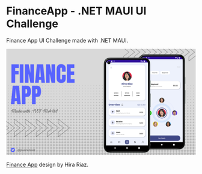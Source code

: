 # FinanceApp - .NET MAUI UI Challenge

Finance App UI Challenge made with .NET MAUI.

![Finance App](images/financeapp.png)

[Finance App](https://dribbble.com/shots/14210557-Finance-Mobile-Application-UX-UI-Design) design by Hira Riaz.
